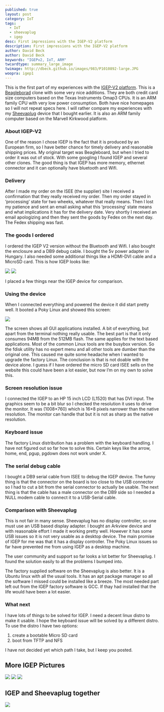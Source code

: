 ```yaml
---
published: true
layout: post
category: IoT
tags: 
  - IoT
  - sheevaplug
  - igep
desc: First impressions with the IGEP-V2 platform
description: First impressions with the IGEP-V2 platform
author: David Beck
author: David Beck
keywords: "IGEPv2, IoT, ARM"
twcardtype: summary_large_image 
twimage: http://dbeck.github.io/images/983/P1010892-large.JPG 
woopra: igep1
---
```


This is the first part of my experiences with the [IGEP-V2 platform](http://www.igep-platform.com/). This is a [Beagleborad](http://beagleboard.org/) clone with some very nice additions. They are both credit card size computers based on the Texas Instruments Omap3 CPUs. It is an ARM family CPU with very low power consumption. Both have nice homepages so I will not repeat specs here. I will rather compare my experiences with my [Sheevaplug](http://www.newit.co.uk/) device that I bought earlier. It is also an ARM family computer based on the Marvell Kirkwood platform.

### About IGEP-V2

One of the reason I chose IGEP is the fact that it is produced by an European firm, so I have better chance for timely delivery and reasonable shipping prices. My original target was Beagleboard, but when I tried to order it was out of stock. With some googling I found IGEP and several other clones. The good thing is that IGEP has more memory, ethernet connector and it can optionally have bluetooth and Wifi.

### Delivery

After I made my order on the ISEE (the supplier) site I received a confirmation that they really received my order. Then my order stayed in ‘processing’ state for two wheeks, whatever that really means. Then I lost my patience and sent an email asking what this ‘processing’ state means and what implications it has for the delivery date. Very shortly I received an email apologizing and then they sent the goods by Fedex on the next day. The Fedex shipping was fast.

### The goods I ordered

I ordered the IGEP V2 version without the Bluetooth and Wifi. I also bought the enclosure and a DB9 debug cable. I bought the 5v power adapter in Hungary. I also needed some additional things like a HDMI-DVI cable and a MicroSD card. This is how IGEP looks like:

![](/images/977/P1010891-large.JPG)
![](/images/1001/P1010898-large.JPG)

I placed a few things near the IGEP device for comparison.

### Using the device

When I connected everything and powered the device it did start pretty well. It booted a Poky Linux and showed this screen:

![](/images/1007/P1010906-large.JPG)

The screen shows all GUI applications installed. A bit of everything, but apart from the terminal nothing really usable. The best part is that it only consumes 94MB from the 512MB flash. The same applies for the text based applications. Most of the common Linux tools are the busybox version. So the fdisk utility has no expert menu and all other tools are dumber than the original one. This caused me quite some headache when I wanted to upgrade the factory Linux. The conclusion is that is not doable with the device alone. I guess if I have ordered the micro SD card ISEE sells on the website this could have been a lot easier, but now I’m on my own to solve this.

### Screen resolution issue

I connected the IGEP to an HP 15 inch LCD (L1520) that has DVI input. The graphics seem to be a bit blur so I checked the resolution it uses to drive the monitor. It was (1008×760) which is 16×8 pixels narrower than the native resolution. The monitor can handle that but it is not as sharp as the native resolution.

### Keyboard issue

The factory Linux distribution has a problem with the keyboard handling. I have not figured out so far how to solve this. Certain keys like the arrow, home, end, pgup, pgdown does not work under X.

### The serial debug cable

I bought a DB9 serial cable from ISEE to debug the IGEP device. The funny thing is that the connector on the board is too close to the USB connector so I had to cut a bit from the serial connector to actually be usable. The next thing is that the cable has a male connector on the DB9 side so I needed a NULL modem cable to connect it to a USB-Serial cable.

### Comparison with Sheevaplug

This is not fair in many sense. Sheevaplug has no display controller, so one must use an USB based display adapter. I bought an Arkview device and with reasonable effort I made it working pretty well. However it has some USB issues so it is not very usable as a desktop device. The main promise of IGEP for me was that it has a display controller. The Poky Linux issues so far have prevented me from using IGEP as a desktop machine.

The user community and support so far looks a lot better for Sheevaplug. I found the solution easily to all the problems I bumped into.

The factory supplied software on the Sheevaplug is also better. It is a Ubuntu linux with all the usual tools. It has an apt package manager so all the software I missed could be installed like a breeze. The most needed part left out from the IGEP factory software is GCC. If thay had installed that the life would have been a lot easier.

### What next

I have lots of things to be solved for IGEP. I need a decent linux distro to make it usable. I hope the keyboard issue will be solved by a different distro. To use the distro I have two options:

1. create a bootable Micro SD card
2. boot from TFTP and NFS

I have not decided yet which path I take, but I keep you posted.

## More IGEP Pictures

![](/images/983/P1010892-large.JPG)
![](/images/989/P1010895-large.JPG)
![](/images/995/P1010896-large.JPG)

## IGEP and Sheevaplug together

![](/images/1013/P1010908-large.JPG)

